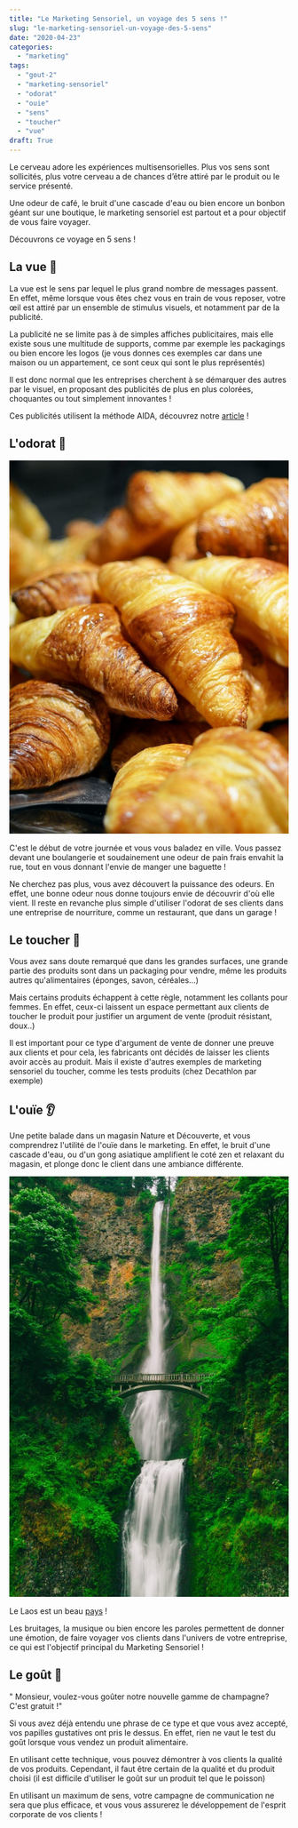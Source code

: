 ```yaml
---
title: "Le Marketing Sensoriel, un voyage des 5 sens !"
slug: "le-marketing-sensoriel-un-voyage-des-5-sens"
date: "2020-04-23"
categories: 
  - "marketing"
tags: 
  - "gout-2"
  - "marketing-sensoriel"
  - "odorat"
  - "ouie"
  - "sens"
  - "toucher"
  - "vue"
draft: True
---
```


Le cerveau adore les expériences multisensorielles. Plus vos sens sont sollicités, plus votre cerveau a de chances d’être attiré par le produit ou le service présenté.

Une odeur de café, le bruit d'une cascade d'eau ou bien encore un bonbon géant sur une boutique, le marketing sensoriel est partout et a pour objectif de vous faire voyager.

Découvrons ce voyage en 5 sens !

## La vue 👀

La vue est le sens par lequel le plus grand nombre de messages passent. En effet, même lorsque vous êtes chez vous en train de vous reposer, votre œil est attiré par un ensemble de stimulus visuels, et notamment par de la publicité.

La publicité ne se limite pas à de simples affiches publicitaires, mais elle existe sous une multitude de supports, comme par exemple les packagings ou bien encore les logos (je vous donnes ces exemples car dans une maison ou un appartement, ce sont ceux qui sont le plus représentés)

Il est donc normal que les entreprises cherchent à se démarquer des autres par le visuel, en proposant des publicités de plus en plus colorées, choquantes ou tout simplement innovantes !

Ces publicités utilisent la méthode AIDA, découvrez notre [article](https://keskec.fr/marketing/elouan/242/) !

## L'odorat 👃

![](food-france-morning-breakfast-2135-768x1024.jpg)

C'est le début de votre journée et vous vous baladez en ville. Vous passez devant une boulangerie et soudainement une odeur de pain frais envahit la rue, tout en vous donnant l'envie de manger une baguette !

Ne cherchez pas plus, vous avez découvert la puissance des odeurs. En effet, une bonne odeur nous donne toujours envie de découvrir d'où elle vient. Il reste en revanche plus simple d'utiliser l'odorat de ses clients dans une entreprise de nourriture, comme un restaurant, que dans un garage !

## Le toucher 🙌

Vous avez sans doute remarqué que dans les grandes surfaces, une grande partie des produits sont dans un packaging pour vendre, même les produits autres qu'alimentaires (éponges, savon, céréales...)

Mais certains produits échappent à cette règle, notamment les collants pour femmes. En effet, ceux-ci laissent un espace permettant aux clients de toucher le produit pour justifier un argument de vente (produit résistant, doux..)

Il est important pour ce type d'argument de vente de donner une preuve aux clients et pour cela, les fabricants ont décidés de laisser les clients avoir accès au produit. Mais il existe d'autres exemples de marketing sensoriel du toucher, comme les tests produits (chez Decathlon par exemple)

## L'ouïe 👂

Une petite balade dans un magasin Nature et Découverte, et vous comprendrez l'utilité de l'ouïe dans le marketing. En effet, le bruit d'une cascade d'eau, ou d'un gong asiatique amplifient le coté zen et relaxant du magasin, et plonge donc le client dans une ambiance différente.

![](bridge-cascade-environment-fall-358457-1-682x1024.jpg)

Le Laos est un beau [pays](https://www.routard.com/guide/code_dest/laos.htm) !

Les bruitages, la musique ou bien encore les paroles permettent de donner une émotion, de faire voyager vos clients dans l'univers de votre entreprise, ce qui est l'objectif principal du Marketing Sensoriel !

## Le goût 👄

" Monsieur, voulez-vous goûter notre nouvelle gamme de champagne? C'est gratuit !"

Si vous avez déjà entendu une phrase de ce type et que vous avez accepté, vos papilles gustatives ont pris le dessus. En effet, rien ne vaut le test du goût lorsque vous vendez un produit alimentaire.

En utilisant cette technique, vous pouvez démontrer à vos clients la qualité de vos produits. Cependant, il faut être certain de la qualité et du produit choisi (il est difficile d'utiliser le goût sur un produit tel que le poisson)

En utilisant un maximum de sens, votre campagne de communication ne sera que plus efficace, et vous vous assurerez le développement de l'esprit corporate de vos clients !

